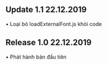 ## Update 1.1 22.12.2019
• Loại bỏ loadExternalFont.js khỏi code

## Release 1.0 22.12.2019
• Phát hành bản đầu tiên